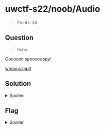 # uwctf-s22/noob/Audio

> Points: 36

## Question

> Rahul

_Ooooooh spoooooopy!_

[whoops.mp3](attachments/Audio/whoops.mp3)

## Solution

<details>
  <summary>Spoiler</summary>

Upon downloading the attached audio file and listening to it, it is clear that the audio has been scrambled in some way. By reversing the audio, one can hear that it is a recording of a voice speaking quite quickly. After slowing the recording down, we obtain a [new recording](attachments/Audio/whoops_slow.mp3) of a voice saying a bunch of words from the [NATO phonetic alphabet](https://en.wikipedia.org/wiki/NATO_phonetic_alphabet). Listening for the first letter of each word, the voice spells out a flag.

</details>

## Flag

<details>
  <summary>Spoiler</summary>

`uwctf{4ud10f1l3_dacb9b194dd9cec7}`

</details>
